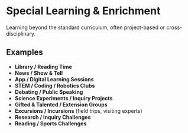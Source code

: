 # Special Learning & Enrichment

Learning beyond the standard curriculum, often project-based or cross-disciplinary.

## Examples
- **Library / Reading Time**
- **News / Show & Tell**
- **App / Digital Learning Sessions**
- **STEM / Coding / Robotics Clubs**
- **Debating / Public Speaking**
- **Science Experiments / Inquiry Projects**
- **Gifted & Talented / Extension Groups**
- **Excursions / Incursions** (field trips, visiting experts)
- **Research / Inquiry Challenges**
- **Reading / Sports Challenges**
